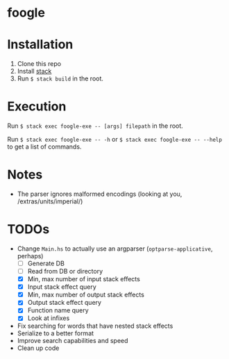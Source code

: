 # foogle

# Installation
1. Clone this repo 
2. Install [stack](https://docs.haskellstack.org/en/stable/install_and_upgrade/)
3. Run `$ stack build` in the root.

# Execution
Run `$ stack exec foogle-exe -- [args] filepath` in the root.

Run `$ stack exec foogle-exe -- -h` or `$ stack exec foogle-exe -- --help` to 
get a list of commands.

# Notes
* The parser ignores malformed encodings (looking at you, 
/extras/units/imperial/)

# TODOs
* Change `Main.hs` to actually use an argparser (`optparse-applicative`, perhaps)
  - [ ] Generate DB
  - [ ] Read from DB or directory
  - [x] Min, max number of input stack effects
  - [x] Input stack effect query
  - [x] Min, max number of output stack effects
  - [x] Output stack effect query
  - [x] Function name query
  - [x] Look at infixes
* Fix searching for words that have nested stack effects
* Serialize to a better format
* Improve search capabilities and speed
* Clean up code
